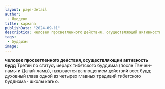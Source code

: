 ```yaml
---
layout: page-detail
author:
 - Яшодеви
title: кармапа
publishDate: "2024-09-01"
description: человек просветленного действия, осуществляющий активность будд
tags:
 - буддизм
image: 
---
```


__человек просветленного действия, осуществляющий активность будд__
Третий по статусу иерарх тибетского буддизма (после Панчен-ламы и Далай-ламы), называется воплощением действий всех будд; духовный глава одной из четырех главных традиций тибетского буддизма - школы кагью.

